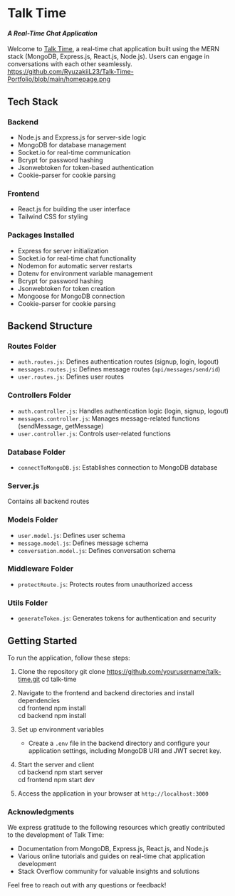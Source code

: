 # Talk Time

#### _A Real-Time Chat Application_

Welcome to [Talk Time](https://talktimeapp.com/), a real-time chat application built using the MERN stack (MongoDB, Express.js, React.js, Node.js). Users can engage in conversations with each other seamlessly.
https://github.com/RyuzakiiL23/Talk-Time-Portfolio/blob/main/homepage.png

## Tech Stack

### Backend

- Node.js and Express.js for server-side logic
- MongoDB for database management
- Socket.io for real-time communication
- Bcrypt for password hashing
- Jsonwebtoken for token-based authentication
- Cookie-parser for cookie parsing

### Frontend

- React.js for building the user interface
- Tailwind CSS for styling

### Packages Installed

- Express for server initialization
- Socket.io for real-time chat functionality
- Nodemon for automatic server restarts
- Dotenv for environment variable management
- Bcrypt for password hashing
- Jsonwebtoken for token creation
- Mongoose for MongoDB connection
- Cookie-parser for cookie parsing

## Backend Structure

### Routes Folder

- `auth.routes.js`: Defines authentication routes (signup, login, logout)
- `messages.routes.js`: Defines message routes (`api/messages/send/id`)
- `user.routes.js`: Defines user routes

### Controllers Folder

- `auth.controller.js`: Handles authentication logic (login, signup, logout)
- `messages.controller.js`: Manages message-related functions (sendMessage, getMessage)
- `user.controller.js`: Controls user-related functions

### Database Folder

- `connectToMongoDB.js`: Establishes connection to MongoDB database

### Server.js

Contains all backend routes

### Models Folder

- `user.model.js`: Defines user schema
- `message.model.js`: Defines message schema
- `conversation.model.js`: Defines conversation schema

### Middleware Folder

- `protectRoute.js`: Protects routes from unauthorized access

### Utils Folder

- `generateToken.js`: Generates tokens for authentication and security

## Getting Started

To run the application, follow these steps:

1. Clone the repository
   git clone https://github.com/yourusername/talk-time.git
   cd talk-time

2. Navigate to the frontend and backend directories and install dependencies<br>
   cd frontend
   npm install
   <br>
   cd backend
   npm install

3. Set up environment variables

   - Create a `.env` file in the backend directory and configure your application settings, including MongoDB URI and JWT secret key.

4. Start the server and client<br>
   cd backend
   npm start server
   <br>
   cd frontend
   npm start dev

5. Access the application in your browser at `http://localhost:3000`

### Acknowledgments

We express gratitude to the following resources which greatly contributed to the development of Talk Time:

- Documentation from MongoDB, Express.js, React.js, and Node.js
- Various online tutorials and guides on real-time chat application development
- Stack Overflow community for valuable insights and solutions

Feel free to reach out with any questions or feedback!
